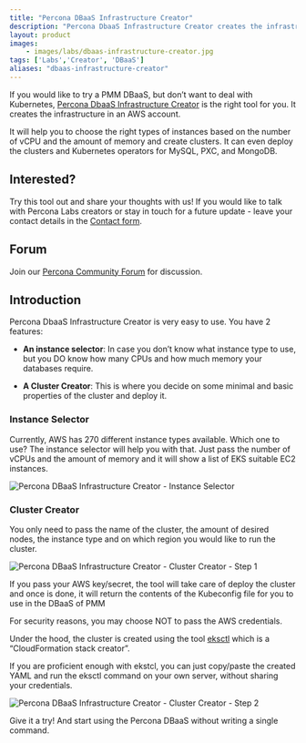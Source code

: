 ```yaml
---
title: "Percona DBaaS Infrastructure Creator"
description: "Percona DbaaS Infrastructure Creator creates the infrastructure for you to try a PMM DBaaS. It will help you to choose the right types of instances based on the number of vCPU and the amount of memory and create clusters."
layout: product
images:
    - images/labs/dbaas-infrastructure-creator.jpg
tags: ['Labs','Creator', 'DBaaS']
aliases: "dbaas-infrastructure-creator"
---
```



If you would like to try a PMM DBaaS, but don’t want to deal with Kubernetes, [Percona DbaaS Infrastructure Creator](https://mydbaas.labs.percona.com/) is the right tool for you. It creates the infrastructure in an AWS account. 

It will help you to choose the right types of instances based on the number of vCPU and the amount of memory and create clusters. It can even deploy the clusters and Kubernetes operators for MySQL, PXC, and MongoDB.

## Interested?

Try this tool out and share your thoughts with us! If you would like to talk with Percona Labs creators or stay in touch for a future update - leave your contact details in the [Contact form](/labs/contacts).

## Forum

Join our [Percona Community Forum](https://forums.percona.com/c/percona-labs/percona-dbaas-infrastructure-creator/79) for discussion.

## Introduction

Percona DbaaS Infrastructure Creator is very easy to use. You have 2 features:

* **An instance selector**: In case you don’t know what instance type to use, but you DO know how many CPUs and how much memory your databases require.

* **A Cluster Creator**: This is where you decide on some minimal and basic properties of the cluster and deploy it.

### Instance Selector

Currently, AWS has 270 different instance types available. Which one to use? The instance selector will help you with that. Just pass the number of vCPUs and the amount of memory and it will show a list of EKS suitable EC2 instances.

![Percona DBaaS Infrastructure Creator - Instance Selector](images/labs/docs/dbaas-creator/image1.jpg)

### Cluster Creator

You only need to pass the name of the cluster, the amount of desired nodes, the instance type and on which region you would like to run the cluster.

![Percona DBaaS Infrastructure Creator - Cluster Creator - Step 1](images/labs/docs/dbaas-creator/image2.jpg)

If you pass your AWS key/secret, the tool will take care of deploy the cluster and once is done, it will return the contents of the Kubeconfig file for you to use in the DBaaS of PMM

For security reasons, you may choose NOT to pass the AWS credentials.

Under the hood, the cluster is created using the tool [eksctl](https://github.com/weaveworks/eksctl) which is a “CloudFormation stack creator”. 

If you are proficient enough with ekstcl, you can just copy/paste the created YAML and run the eksctl command on your own server, without sharing your credentials. 

![Percona DBaaS Infrastructure Creator - Cluster Creator - Step 2](images/labs/docs/dbaas-creator/image3.jpg)

Give it a try! And start using the Percona DBaaS without writing a single command.
